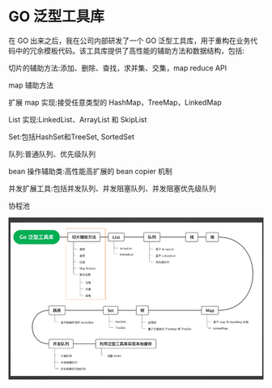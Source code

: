 # GO 泛型工具库

在 GO 出来之后，我在公司内部研发了一个 GO 泛型工具库，用于重构在业务代码中的冗余模板代码。该工具库提供了高性能的辅助方法和数据结构，包括:

切片的辅助方法:添加、删除、查找，求并集、交集，map reduce API

map 辅助方法

扩展 map 实现:接受任意类型的 HashMap，TreeMap，LinkedMap

List 实现:LinkedList、ArrayList 和 SkipList

Set:包括HashSet和TreeSet, SortedSet

队列:普通队列、优先级队列

bean 操作辅助类:高性能高扩展的 bean copier 机制

并发扩展工具:包括并发队列、并发阻塞队列、并发阻塞优先级队列

协程池

![1718098688708](image/README/1718098688708.png)
